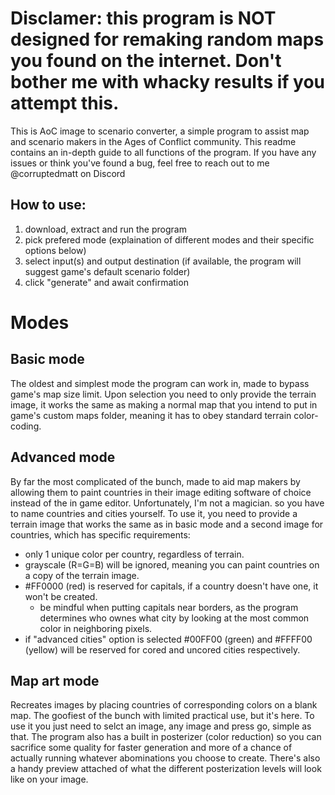 # Disclamer: this program is NOT designed for remaking random maps you found on the internet. Don't bother me with whacky results if you attempt this.

This is AoC image to scenario converter, a simple program to assist map and scenario makers in the Ages of Conflict community. This readme contains an in-depth guide to all functions of the program.
If you have any issues or think you've found a bug, feel free to reach out to me @corruptedmatt on Discord

## How to use:
1. download, extract and run the program
2. pick prefered mode (explaination of different modes and their specific options below)
3. select input(s) and output destination (if available, the program will suggest game's default scenario folder)
4. click "generate" and await confirmation

# Modes

## Basic mode
The oldest and simplest mode the program can work in, made to bypass game's map size limit.
Upon selection you need to only provide the terrain image, it works the same as making a normal map that you intend to put in game's custom maps folder, meaning it has to obey standard terrain color-coding.

## Advanced mode
By far the most complicated of the bunch, made to aid map makers by allowing them to paint countries in their image editing software of choice instead of the in game editor. Unfortunately, I'm not a magician. so you have to name countries and cities yourself.
To use it, you need to provide a terrain image that works the same as in basic mode and a second image for countries, which has specific requirements:
- only 1 unique color per country, regardless of terrain.
- grayscale (R=G=B) will be ignored, meaning you can paint countries on a copy of the terrain image.
- #FF0000 (red) is reserved for capitals, if a country doesn't have one, it won't be created.
    - be mindful when putting capitals near borders, as the program determines who ownes what city by looking at the most common color in neighboring pixels.
- if "advanced cities" option is selected #00FF00 (green) and #FFFF00 (yellow) will be reserved for cored and uncored cities respectively.

## Map art mode
Recreates images by placing countries of corresponding colors on a blank map. The goofiest of the bunch with limited practical use, but it's here.
To use it you just need to selct an image, any image and press go, simple as that. 
The program also has a built in posterizer (color reduction) so you can sacrifice some quality for faster generation and more of a chance of actually running whatever abominations you choose to create.
There's also a handy preview attached of what the different posterization levels will look like on your image.
